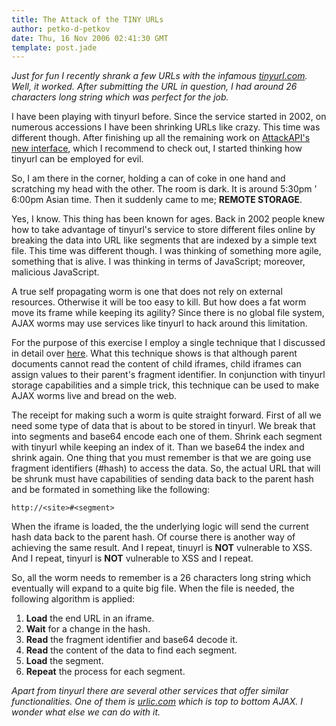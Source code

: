 ```yaml
---
title: The Attack of the TINY URLs
author: petko-d-petkov
date: Thu, 16 Nov 2006 02:41:30 GMT
template: post.jade
---
```


_Just for fun I recently shrank a few URLs with the infamous [tinyurl.com](http://tinyurl.com). Well, it worked. After submitting the URL in question, I had around 26 characters long string which was perfect for the job._

I have been playing with tinyurl before. Since the service started in 2002, on numerous accessions I have been shrinking URLs like crazy. This time was different though. After finishing up all the remaining work on [AttackAPI's new interface](https://www.gnucitizen.org/svn/attackapi/branches/2.x/demos/), which I recommend to check out, I started thinking how tinyurl can be employed for evil.

So, I am there in the corner, holding a can of coke in one hand and scratching my head with the other. The room is dark. It is around 5:30pm ' 6:00pm Asian time. Then it suddenly came to me; **REMOTE STORAGE**.

Yes, I know. This thing has been known for ages. Back in 2002 people knew how to take advantage of tinyurl's service to store different files online by breaking the data into URL like segments that are indexed by a simple text file. This time was different though. I was thinking of something more agile, something that is alive. I was thinking in terms of JavaScript; moreover, malicious JavaScript.

A true self propagating worm is one that does not rely on external resources. Otherwise it will be too easy to kill. But how does a fat worm move its frame while keeping its agility? Since there is no global file system, AJAX worms may use services like tinyurl to hack around this limitation.

For the purpose of this exercise I employ a single technique that I discussed in detail over [here](/blog/traversing-the-web). What this technique shows is that although parent documents cannot read the content of child iframes, child iframes can assign values to their parent's fragment identifier. In conjunction with tinyurl storage capabilities and a simple trick, this technique can be used to make AJAX worms live and bread on the web.

The receipt for making such a worm is quite straight forward. First of all we need some type of data that is about to be stored in tinyurl. We break that into segments and base64 encode each one of them. Shrink each segment with tinyurl while keeping an index of it. Than we base64 the index and shrink again. One thing that you must remember is that we are going use fragment identifiers (#hash) to access the data. So, the actual URL that will be shrunk must have capabilities of sending data back to the parent hash and be formated in something like the following:

	http://<site>#<segment>

When the iframe is loaded, the the underlying logic will send the current hash data back to the parent hash. Of course there is another way of achieving the same result. And I repeat, tinuyrl is **NOT** vulnerable to XSS. And I repeat, tinyurl is **NOT** vulnerable to XSS and I repeat.

So, all the worm needs to remember is a 26 characters long string which eventually will expand to a quite big file. When the file is needed, the following algorithm is applied:

1. **Load** the end URL in an iframe.
2. **Wait** for a change in the hash.
3. **Read** the fragment identifier and base64 decode it.
4. **Read** the content of the data to find each segment.
5. **Load** the segment.
6. **Repeat** the process for each segment.

_Apart from tinyurl there are several other services that offer similar functionalities. One of them is [urlic.com](http://urlic.com) which is top to bottom AJAX. I wonder what else we can do with it._
